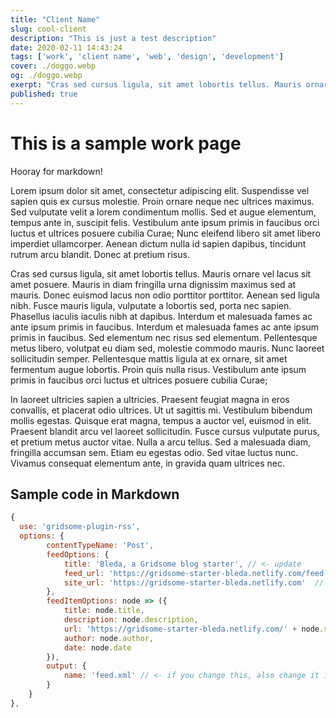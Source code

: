 ```yaml
---
title: "Client Name"
slug: cool-client
description: "This is just a test description"
date: 2020-02-11 14:43:24
tags: ['work', 'client name', 'web', 'design', 'development']
cover: ./doggo.webp
og: ./doggo.webp
exerpt: "Cras sed cursus ligula, sit amet lobortis tellus. Mauris ornare vel lacus sit amet posuere. Mauris in diam fringilla urna dignissim maximus sed at mauris."
published: true
---
```


# This is a sample work page

Hooray for markdown!

Lorem ipsum dolor sit amet, consectetur adipiscing elit. Suspendisse vel sapien quis ex cursus molestie. Proin ornare neque nec ultrices maximus. Sed vulputate velit a lorem condimentum mollis. Sed et augue elementum, tempus ante in, suscipit felis. Vestibulum ante ipsum primis in faucibus orci luctus et ultrices posuere cubilia Curae; Nunc eleifend libero sit amet libero imperdiet ullamcorper. Aenean dictum nulla id sapien dapibus, tincidunt rutrum arcu blandit. Donec at pretium risus.

Cras sed cursus ligula, sit amet lobortis tellus. Mauris ornare vel lacus sit amet posuere. Mauris in diam fringilla urna dignissim maximus sed at mauris. Donec euismod lacus non odio porttitor porttitor. Aenean sed ligula nibh. Fusce mauris ligula, vulputate a lobortis sed, porta nec sapien. Phasellus iaculis iaculis nibh at dapibus. Interdum et malesuada fames ac ante ipsum primis in faucibus. Interdum et malesuada fames ac ante ipsum primis in faucibus. Sed elementum nec risus sed elementum. Pellentesque metus libero, volutpat eu diam sed, molestie commodo mauris. Nunc laoreet sollicitudin semper. Pellentesque mattis ligula at ex ornare, sit amet fermentum augue lobortis. Proin quis nulla risus. Vestibulum ante ipsum primis in faucibus orci luctus et ultrices posuere cubilia Curae;

In laoreet ultricies sapien a ultricies. Praesent feugiat magna in eros convallis, et placerat odio ultrices. Ut ut sagittis mi. Vestibulum bibendum mollis egestas. Quisque erat magna, tempus a auctor vel, euismod in elit. Praesent blandit arcu vel laoreet sollicitudin. Fusce cursus vulputate purus, et pretium metus auctor vitae. Nulla a arcu tellus. Sed a malesuada diam, fringilla accumsan sem. Etiam eu egestas odio. Sed vitae luctus nunc. Vivamus consequat elementum ante, in gravida quam ultrices nec.

## Sample code in Markdown

```js
{
  use: 'gridsome-plugin-rss',
  options: {
		contentTypeName: 'Post',
		feedOptions: {
			title: 'Bleda, a Gridsome blog starter', // <- update
			feed_url: 'https://gridsome-starter-bleda.netlify.com/feed.xml',  // <- update, leave the file name
			site_url: 'https://gridsome-starter-bleda.netlify.com'  // <- update
		},
		feedItemOptions: node => ({
			title: node.title,
			description: node.description,
			url: 'https://gridsome-starter-bleda.netlify.com/' + node.slug,  // <- update
			author: node.author,
			date: node.date
		}),
		output: {
			name: 'feed.xml' // <- if you change this, also change it in the `feed_url` above
		}
	}
},
